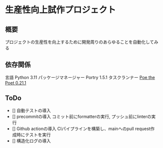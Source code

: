 # 生産性向上試作プロジェクト

## 概要

プロジェクトの生産性を向上するために開発周りのあらゆることを自動化してみる

## 依存関係

言語 Python 3.11
パッケージマネージャー Portry 1.5.1
タスクランナー [Poe the Poet 0.21.1](https://poethepoet.natn.io/)

## ToDo

- [] 自動テストの導入
- [] precommitの導入
  コミット前にformatterの実行, プッシュ前にlinterの実行
- [] Github actionの導入
  CIパイプラインを構築し、mainへのpull request作成時にテストを実行
- [] 構造化ログの導入

